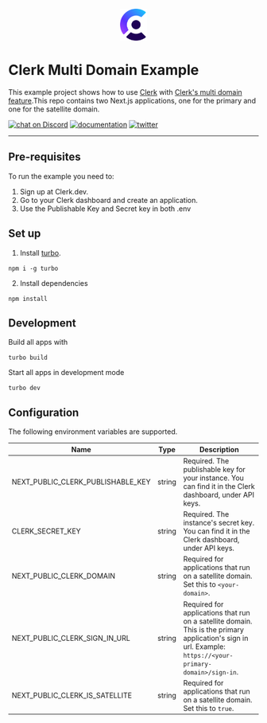 <p align="center">
  <a href="https://clerk.dev?utm_source=github&utm_medium=multi-domain" target="_blank">
    <picture>
      <source media="(prefers-color-scheme: dark)" srcset="./images/clerk-logo-dark.png">
      <img src="./images/clerk-logo-light.png" height="64">
    </picture>
  </a>
  <br />
</p>

# Clerk Multi Domain Example

This example project shows how to use [Clerk](https://www.clerk.dev/?utm_source=github&utm_medium=starter_repos&utm_campaign=multi-domain) with [Clerk's multi domain feature](https://clerk.com/docs/advanced-usage/satellite-domains).This repo contains two Next.js applications, one for the primary and one for the satellite domain.

[![chat on Discord](https://img.shields.io/discord/856971667393609759.svg?logo=discord)](https://discord.com/invite/b5rXHjAg7A)
[![documentation](https://img.shields.io/badge/documentation-clerk-green.svg)](https://docs.clerk.dev)
[![twitter](https://img.shields.io/twitter/follow/ClerkDev?style=social)](https://twitter.com/intent/follow?screen_name=ClerkDev)

---

## Pre-requisites  
To run the example you need to:

1. Sign up at Clerk.dev.
2. Go to your Clerk dashboard and create an application.
3. Use the Publishable Key and Secret key in both .env 


## Set up

1. Install [turbo](https://turbo.build/).

```
npm i -g turbo
```

2. Install dependencies 

```
npm install 
```

## Development

Build all apps with

```
turbo build
```

Start all apps in development mode

```
turbo dev
```

## Configuration

The following environment variables are supported.

| Name                              | Type   | Description                                                                                                                                                |
| --------------------------------- | ------ | ---------------------------------------------------------------------------------------------------------------------------------------------------------- |
| NEXT_PUBLIC_CLERK_PUBLISHABLE_KEY | string | Required. The publishable key for your instance. You can find it in the Clerk dashboard, under API keys.                                                   |
| CLERK_SECRET_KEY                  | string | Required. The instance's secret key. You can find it in the Clerk dashboard, under API keys.                                                               |
| NEXT_PUBLIC_CLERK_DOMAIN          | string | Required for applications that run on a satellite domain. Set this to `<your-domain>`.                                                                     |
| NEXT_PUBLIC_CLERK_SIGN_IN_URL     | string | Required for applications that run on a satellite domain. This is the primary application's sign in url. Example: `https://<your-primary-domain>/sign-in`. |
| NEXT_PUBLIC_CLERK_IS_SATELLITE    | string | Required for applications that run on a satellite domain. Set this to `true`.                                                                              |
